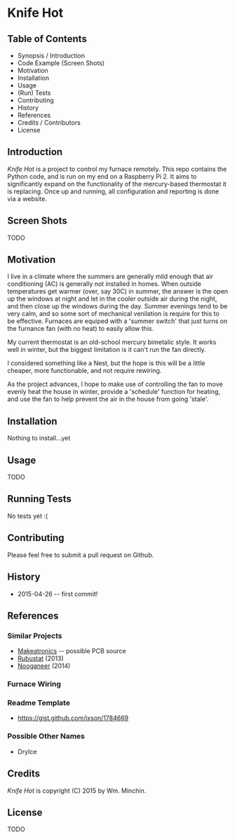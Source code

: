 Knife Hot
=========


Table of Contents
-----------------

+ Synopsis / Introduction
+ Code Example (Screen Shots)
+ Motivation
+ Installation
+ Usage
+ (Run) Tests
+ Contributing
+ History
+ References
+ Credits / Contributors
+ License


Introduction
------------

*Knife Hot* is a project to control my furnace remotely. This repo contains the
Python code, and is run on my end on a Raspberry Pi 2. It aims to significantly
expand on the functionality of the mercury-based thermostat it is replacing.
Once up and running, all configuration and reporting is done via a website.


Screen Shots
------------

TODO


Motivation
----------

I live in a climate where the summers are generally mild enough that air
conditioning (AC) is generally not installed in homes. When outside temperatures
get warmer (over, say 30C) in summer, the answer is the open up the windows at
night and let in the cooler outside air during the night, and then close up the
windows during the day. Summer evenings tend to be very calm, and so some sort
of mechanical venilation is require for this to be effective. Furnaces are
equiped with a 'summer switch' that just turns on the furnance fan (with no
heat) to easily allow this.

My current thermostat is an old-school mercury bimetalic style. It works well
in winter, but the biggest limitation is it can't run the fan directly.

I considered something like a Nest, but the hope is this will be a little
cheaper, more functionable, and not require rewiring.

As the project advances, I hope to make use of controlling the fan to move
evenly heat the house in winter, provide a 'schedule' function for heating,
and use the fan to help prevent the air in the house from going 'stale'.


Installation
------------

Nothing to install...yet


Usage
-----

TODO


Running Tests
-------------

No tests yet :(


Contributing
------------

Please feel free to submit a pull request on Github.


History
-------

 - 2015-04-26 -- first commit!


References
----------

### Similar Projects

 - [Makeatronics](http://makeatronics.blogspot.ca) -- possible PCB source
 - [Rubustat](http://wyattwinters.com/rubustat-the-raspberry-pi-thermostat.html) (2013)
 - [Nooganeer](http://www.nooganeer.com/his/projects/homeautomation/raspberry-pi-thermostat-part-1-overview/) (2014)

### Furnace Wiring

### Readme Template

 - <https://gist.github.com/jxson/1784669>

### Possible Other Names

 - DryIce


Credits
-------

*Knife Hot* is copyright (C) 2015 by Wm. Minchin.


License
-------

TODO
